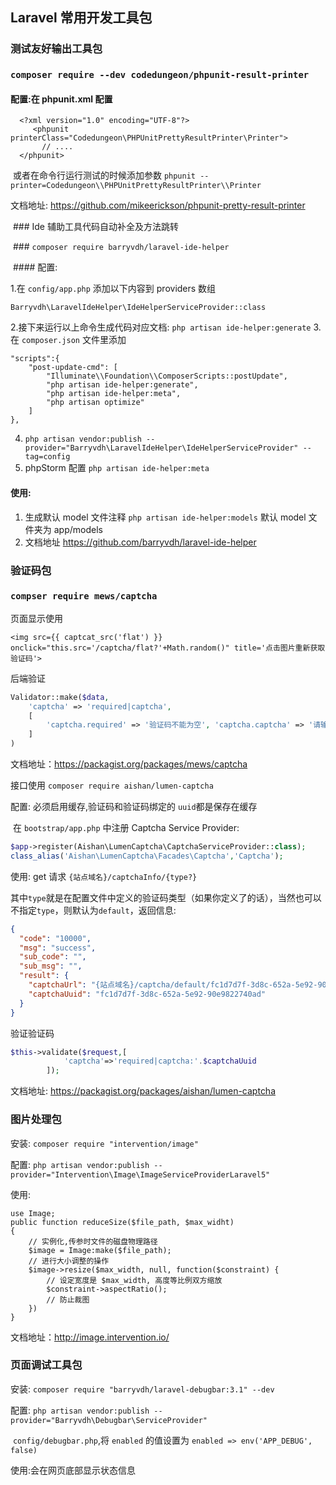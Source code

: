 ## Laravel 常用开发工具包
### 测试友好输出工具包 

### `composer require --dev codedungeon/phpunit-result-printer`

#### 配置:在 phpunit.xml 配置 
```
  <?xml version="1.0" encoding="UTF-8"?>
     <phpunit printerClass="Codedungeon\PHPUnitPrettyResultPrinter\Printer">
       // ....
  </phpunit>
```
  或者在命令行运行测试的时候添加参数 `phpunit --printer=Codedungeon\\PHPUnitPrettyResultPrinter\\Printer`

文档地址: https://github.com/mikeerickson/phpunit-pretty-result-printer

  ### Ide 辅助工具代码自动补全及方法跳转 

  ### `composer require barryvdh/laravel-ide-helper`

  #### 配置:

1.在 `config/app.php` 添加以下内容到 providers 数组 

`Barryvdh\LaravelIdeHelper\IdeHelperServiceProvider::class`

2.接下来运行以上命令生成代码对应文档: `php artisan ide-helper:generate`
3.在 `composer.json` 文件里添加
```config
"scripts":{
    "post-update-cmd": [
        "Illuminate\\Foundation\\ComposerScripts::postUpdate",
        "php artisan ide-helper:generate",
        "php artisan ide-helper:meta",
        "php artisan optimize"
    ]
},
```
4. `php artisan vendor:publish --provider="Barryvdh\LaravelIdeHelper\IdeHelperServiceProvider" --tag=config`
5. phpStorm 配置 `php artisan ide-helper:meta`

#### 使用:

1. 生成默认 model 文件注释 `php artisan ide-helper:models` 默认 model 文件夹为 app/models
2. 文档地址 https://github.com/barryvdh/laravel-ide-helper

### 验证码包 

### `compser require mews/captcha`

页面显示使用 

`<img src={{ captcat_src('flat') }} onclick="this.src='/captcha/flat?'+Math.random()" title='点击图片重新获取验证码'>`

后端验证

```php
Validator::make($data, 
	'captcha' => 'required|captcha',
	[
      	'captcha.required' => '验证码不能为空', 'captcha.captcha' => '请输入正确的验证码',
	]
)
```

文档地址：https://packagist.org/packages/mews/captcha

接口使用 `composer require aishan/lumen-captcha`

配置: 必须启用缓存,验证码和验证码绑定的 `uuid`都是保存在缓存

​	  在 `bootstrap/app.php` 中注册 Captcha Service Provider:

```php
$app->register(Aishan\LumenCaptcha\CaptchaServiceProvider::class);
class_alias('Aishan\LumenCaptcha\Facades\Captcha','Captcha');
```

使用: get 请求 `{站点域名}/captchaInfo/{type?}`

其中`type`就是在配置文件中定义的验证码类型（如果你定义了的话），当然也可以不指定`type`，则默认为`default`，返回信息:

```json
{
  "code": "10000",
  "msg": "success",
  "sub_code": "",
  "sub_msg": "",
  "result": {
    "captchaUrl": "{站点域名}/captcha/default/fc1d7d7f-3d8c-652a-5e92-90e9822740ad",
    "captchaUuid": "fc1d7d7f-3d8c-652a-5e92-90e9822740ad"
  }
}
```

验证验证码

```php
$this->validate($request,[
            'captcha'=>'required|captcha:'.$captchaUuid
        ]);
```

文档地址: https://packagist.org/packages/aishan/lumen-captcha

### 图片处理包 

安装: `composer require "intervention/image"`

配置: `php artisan vendor:publish --provider="Intervention\Image\ImageServiceProviderLaravel5"`

使用: 

```
use Image;
public function reduceSize($file_path, $max_widht)
{
  	// 实例化,传参时文件的磁盘物理路径
  	$image = Image:make($file_path);
  	// 进行大小调整的操作
  	$image->resize($max_width, null, function($constraint) {
      	// 设定宽度是 $max_width, 高度等比例双方缩放
      	$constraint->aspectRatio();
      	// 防止裁图
  	})
}
```

文档地址：http://image.intervention.io/

### 页面调试工具包

安装: `composer require "barryvdh/laravel-debugbar:3.1" --dev`

配置: `php artisan vendor:publish --provider="Barryvdh\Debugbar\ServiceProvider"`

​	 `config/debugbar.php`,将 `enabled` 的值设置为 `enabled => env('APP_DEBUG', false)`

使用:会在网页底部显示状态信息

